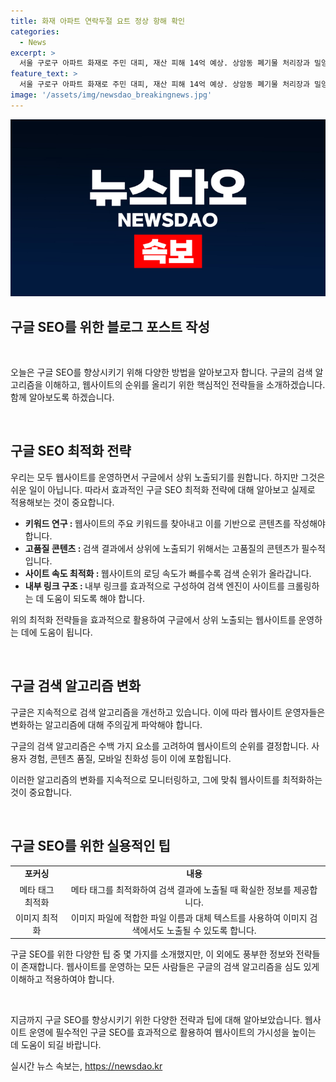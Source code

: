 ```yaml
---
title: 화재 아파트 연락두절 요트 정상 항해 확인
categories:
  - News
excerpt: >
  서울 구로구 아파트 화재로 주민 대피, 재산 피해 14억 예상. 상암동 폐기물 처리장과 밀양 병원 창고도 화재 발생. 한편, 실종 요트는 무사 정상 항행. 환자와 의료진 150명 대피. 재산과 생명피해 없어. PyTuple과 유튜브로 KBS뉴스 구독!
feature_text: >
  서울 구로구 아파트 화재로 주민 대피, 재산 피해 14억 예상. 상암동 폐기물 처리장과 밀양 병원 창고도 화재 발생. 한편, 실종 요트는 무사 정상 항행. 환자와 의료진 150명 대피. 재산과 생명피해 없어. PyTuple과 유튜브로 KBS뉴스 구독!
image: '/assets/img/newsdao_breakingnews.jpg'
---
```


<p><img src="/assets/img/newsdao_breakingnews.jpg" alt="flaretime 속보" /></p>

<h2>구글 SEO를 위한 블로그 포스트 작성</h2>

<p data-ke-size="size16">&nbsp;</p>

<p>오늘은 구글 SEO를 향상시키기 위해 다양한 방법을 알아보고자 합니다. 구글의 검색 알고리즘을 이해하고, 웹사이트의 순위를 올리기 위한 핵심적인 전략들을 소개하겠습니다. 함께 알아보도록 하겠습니다.</p>

<p data-ke-size="size16">&nbsp;</p>

<h2 data-ke-size="size26">구글 SEO 최적화 전략</h2>

<p>우리는 모두 웹사이트를 운영하면서 구글에서 상위 노출되기를 원합니다. 하지만 그것은 쉬운 일이 아닙니다. 따라서 효과적인 구글 SEO 최적화 전략에 대해 알아보고 실제로 적용해보는 것이 중요합니다.</p>

<ul>
    <li><b>키워드 연구 : </b> 웹사이트의 주요 키워드를 찾아내고 이를 기반으로 콘텐츠를 작성해야 합니다.</li>
    <li><b>고품질 콘텐츠 : </b> 검색 결과에서 상위에 노출되기 위해서는 고품질의 콘텐츠가 필수적입니다.</li>
    <li><b>사이트 속도 최적화 : </b> 웹사이트의 로딩 속도가 빠를수록 검색 순위가 올라갑니다.</li>
    <li><b>내부 링크 구조 : </b> 내부 링크를 효과적으로 구성하여 검색 엔진이 사이트를 크롤링하는 데 도움이 되도록 해야 합니다.</li>
</ul>

<p>위의 최적화 전략들을 효과적으로 활용하여 구글에서 상위 노출되는 웹사이트를 운영하는 데에 도움이 됩니다.</p>

<p data-ke-size="size16">&nbsp;</p>

<h2 data-ke-size="size26">구글 검색 알고리즘 변화</h2>

<p>구글은 지속적으로 검색 알고리즘을 개선하고 있습니다. 이에 따라 웹사이트 운영자들은 변화하는 알고리즘에 대해 주의깊게 파악해야 합니다.</p>

<p>구글의 검색 알고리즘은 수백 가지 요소를 고려하여 웹사이트의 순위를 결정합니다. 사용자 경험, 콘텐츠 품질, 모바일 친화성 등이 이에 포함됩니다.</p>

<p>이러한 알고리즘의 변화를 지속적으로 모니터링하고, 그에 맞춰 웹사이트를 최적화하는 것이 중요합니다.</p>

<p data-ke-size="size16">&nbsp;</p>

<h2 data-ke-size="size26">구글 SEO를 위한 실용적인 팁</h2>

<table>
    <tr>
        <td style="text-align: center; height: 17px;"><b>포커싱</b></td>
        <td style="text-align: center; height: 17px;"><b>내용</b></td>
    </tr>
    <tr>
        <td style="text-align: center; height: 17px;">메타 태그 최적화</td>
        <td style="text-align: center; height: 17px;">메타 태그를 최적화하여 검색 결과에 노출될 때 확실한 정보를 제공합니다.</td>
    </tr>
    <tr>
        <td style="text-align: center; height: 17px;">이미지 최적화</td>
        <td style="text-align: center; height: 17px;">이미지 파일에 적합한 파일 이름과 대체 텍스트를 사용하여 이미지 검색에서도 노출될 수 있도록 합니다.</td>
    </tr>
</table>

<p>구글 SEO를 위한 다양한 팁 중 몇 가지를 소개했지만, 이 외에도 풍부한 정보와 전략들이 존재합니다. 웹사이트를 운영하는 모든 사람들은 구글의 검색 알고리즘을 심도 있게 이해하고 적용하여야 합니다.</p>

<p data-ke-size="size16">&nbsp;</p>

<p>지금까지 구글 SEO를 향상시키기 위한 다양한 전략과 팁에 대해 알아보았습니다. 웹사이트 운영에 필수적인 구글 SEO를 효과적으로 활용하여 웹사이트의 가시성을 높이는 데 도움이 되길 바랍니다.</p>
실시간 뉴스 속보는, <a href="https://newsdao.kr" rel="dofollow">https://newsdao.kr</a>


